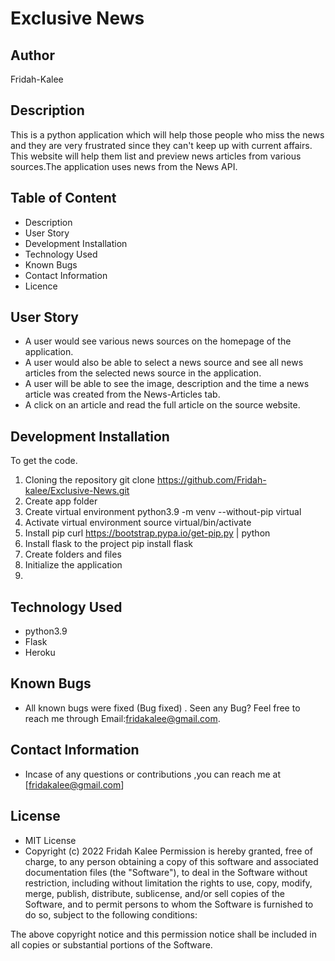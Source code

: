 # Exclusive News
## Author
Fridah-Kalee
## Description
This is a python application which will help those people who miss the news and they are very frustrated since they can't keep up with current affairs. This website will help them list and preview news articles from various sources.The application uses news from the News API.
## Table of Content
* Description
* User Story
* Development Installation
* Technology Used
* Known Bugs
* Contact Information
* Licence   

## User Story
* A user would see various news sources on the homepage of the application.
* A user would also be able to select a news source and see all news articles from the selected news source in the application.
* A user will be able to see the image, description and the time a news article was created from the News-Articles tab.
* A click on an article and read the full article on the source website.
## Development Installation
To get the code.
1. Cloning the repository
git clone https://github.com/Fridah-kalee/Exclusive-News.git
2. Create app folder
3. Create virtual environment
    python3.9 -m venv --without-pip virtual
4. Activate virtual environment
    source virtual/bin/activate
5. Install pip
   curl https://bootstrap.pypa.io/get-pip.py | python
6. Install flask to the project
   pip install flask
7. Create folders and files
8. Initialize the application
9.          
## Technology Used
* python3.9
* Flask
* Heroku
## Known Bugs
* All known bugs were fixed (Bug fixed) . Seen any Bug? Feel free to reach me through Email:fridakalee@gmail.com.
## Contact Information
* Incase of any questions or contributions ,you can reach me at [fridakalee@gmail.com]

## License
* MIT License
* Copyright (c) 2022 Fridah Kalee
Permission is hereby granted, free of charge, to any person obtaining a copy of this software and associated documentation files (the "Software"), to deal in the Software without restriction, including without limitation the rights to use, copy, modify, merge, publish, distribute, sublicense, and/or sell copies of the Software, and to permit persons to whom the Software is furnished to do so, subject to the following conditions:

The above copyright notice and this permission notice shall be included in all copies or substantial portions of the Software.

